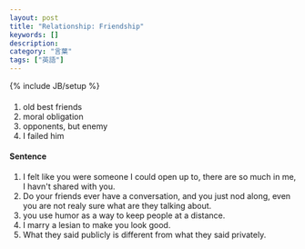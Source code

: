 ```yaml
---
layout: post
title: "Relationship: Friendship"
keywords: []
description: 
category: "言葉"
tags: ["英語"]
---
```

{% include JB/setup %}

####
1. old best friends
2. moral obligation
3. opponents, but enemy
4. I failed him

#### Sentence
1. I felt like you were someone I could open up to, there are so much in me, I
   havn't shared with you.
2. Do your friends ever have a conversation, and you just nod along, even you
   are not realy sure what are they talking about.
3. you use humor as a way to keep people at a distance.
4. I marry a lesian to make you look good.
5. What they said publicly is different from what they said privately.
